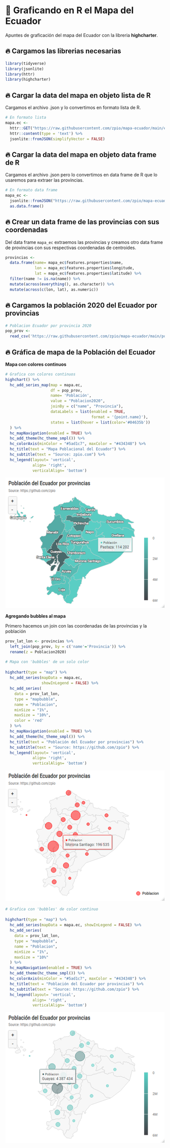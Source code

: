 🦄 Graficando en R el Mapa del Ecuador
============================================

Apuntes de graficación del mapa del Ecuador con la libreria **highcharter**.


🔥 Cargamos las librerias necesarias
-------------------------------------
```r
library(tidyverse)
library(jsonlite)
library(httr)
library(highcharter)
```

🔥 Cargar la data del mapa en objeto lista de R
-----------------------------------------

Cargamos el archivo .json y lo convertimos en formato lista de R.

```r
# En formato lista
mapa.ec <- 
  httr::GET("https://raw.githubusercontent.com/zpio/mapa-ecuador/main/ec-all.geo.json") %>% 
  httr::content(type = 'text') %>% 
  jsonlite::fromJSON(simplifyVector = FALSE)
```

🔥 Cargar la data del mapa en objeto data frame de R
-----------------------------------------
Cargamos el archivo .json pero lo convertimos en data frame de R que lo usaremos para extraer las provincias.

```r
# En formato data frame
mapa_ec <- 
  jsonlite::fromJSON("https://raw.githubusercontent.com/zpio/mapa-ecuador/main/ec-all.geo.json") %>% 
  as.data.frame()
```

🔥 Crear un data frame de las provincias con sus coordenadas 
-----------------------------------------
Del data frame `mapa_ec` extraemos las provincias y creamos otro data frame de provincias con sus respectivas coordenadas de centroides.

```r
provincias <- 
  data.frame(name= mapa_ec$features.properties$name,
             lon = mapa_ec$features.properties$longitude,
             lat = mapa_ec$features.properties$latitude) %>% 
  filter(name != is.na(name)) %>% 
  mutate(across(everything(), as.character)) %>% 
  mutate(across(c(lon, lat), as.numeric))
```

🔥 Cargamos la población 2020 del Ecuador por provincias
-----------------------------------------

```r
# Poblacion Ecuador por provincia 2020
pop_prov <- 
  read_csv('https://raw.githubusercontent.com/zpio/mapa-ecuador/main/pop_prov2020.csv')
```

🔥 Gráfica de mapa de la Población del Ecuador 
-----------------------------------------

**Mapa con colores continuos**

```r
# Grafica con colores continuos
highchart() %>% 
  hc_add_series_map(map = mapa.ec,
                    df = pop_prov, 
                    name= 'Población',
                    value = "Poblacion2020",
                    joinBy = c("name", "Provincia"),
                    dataLabels = list(enabled = TRUE, 
                                      format = '{point.name}'),
                    states = list(hover = list(color='#04635b'))
  ) %>% 
  hc_mapNavigation(enabled = TRUE) %>% 
  hc_add_theme(hc_theme_smpl()) %>% 
  hc_colorAxis(minColor = "#5ad1c7", maxColor = "#434348") %>% 
  hc_title(text = "Mapa Poblacional del Ecuador") %>%
  hc_subtitle(text = "Source: zpio.com") %>% 
  hc_legend(layout= 'vertical',
            align= 'right',
            verticalAlign= 'bottom')
```

![](imagenes/mapa1.png)


**Agregando bubbles al mapa**

Primero hacemos un join con las coordenadas de las provincias y la población

```r
prov_lat_lon <- provincias %>% 
  left_join(pop_prov, by = c('name'='Provincia')) %>% 
  rename(z = Poblacion2020)
```

```r
# Mapa con 'bubbles' de un solo color

highchart(type = "map") %>%
  hc_add_series(mapData = mapa.ec, 
                showInLegend = FALSE) %>% 
  hc_add_series(
    data = prov_lat_lon, 
    type = "mapbubble",
    name = "Poblacion", 
    minSize = "1%",
    maxSize = "10%",
    color = 'red'
  ) %>% 
  hc_mapNavigation(enabled = TRUE) %>% 
  hc_add_theme(hc_theme_smpl()) %>% 
  hc_title(text = "Población del Ecuador por provincias") %>%
  hc_subtitle(text = "Source: https://github.com/zpio") %>% 
  hc_legend(layout= 'vertical',
            align= 'right',
            verticalAlign= 'bottom')
```

![](imagenes/mapa2.png)


```r
# Grafica con 'bubbles' de color continuo

highchart(type = "map") %>%
  hc_add_series(mapData = mapa.ec, showInLegend = FALSE) %>% 
  hc_add_series(
    data = prov_lat_lon, 
    type = "mapbubble",
    name = "Poblacion", 
    minSize = "1%",
    maxSize = "10%"
  ) %>% 
  hc_mapNavigation(enabled = TRUE) %>% 
  hc_add_theme(hc_theme_smpl()) %>% 
  hc_colorAxis(minColor = "#5ad1c7", maxColor = "#434348") %>% 
  hc_title(text = "Población del Ecuador por provincias") %>%
  hc_subtitle(text = "Source: https://github.com/zpio") %>% 
  hc_legend(layout= 'vertical',
            align= 'right',
            verticalAlign= 'bottom')
```
![](imagenes/mapa3.png)























